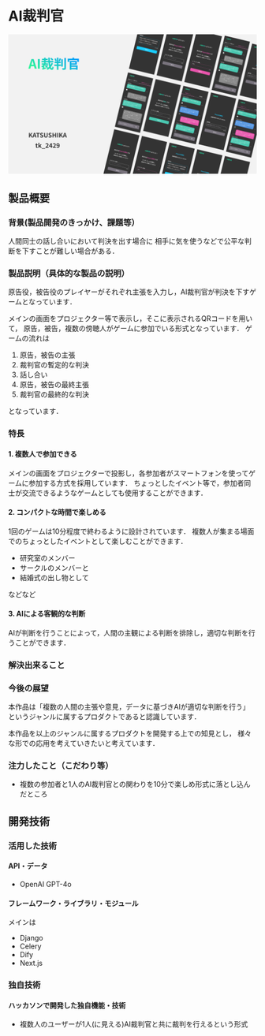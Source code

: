 # AI裁判官

![紹介画像](./image2.png)

## 製品概要

### 背景(製品開発のきっかけ、課題等）

人間同士の話し合いにおいて判決を出す場合に
相手に気を使うなどで公平な判断を下すことが難しい場合がある．

### 製品説明（具体的な製品の説明）

原告役，被告役のプレイヤーがそれぞれ主張を入力し，AI裁判官が判決を下すゲームとなっています．

メインの画面をプロジェクター等で表示し，そこに表示されるQRコードを用いて，
原告，被告，複数の傍聴人がゲームに参加でいる形式となっています．
ゲームの流れは

1. 原告，被告の主張
1. 裁判官の暫定的な判決
1. 話し合い
1. 原告，被告の最終主張
1. 裁判官の最終的な判決

となっています．

### 特長

#### 1. 複数人で参加できる

メインの画面をプロジェクターで投影し，各参加者がスマートフォンを使ってゲームに参加する方式を採用しています．
ちょっとしたイベント等で，参加者同士が交流できるようなゲームとしても使用することができます．

#### 2. コンパクトな時間で楽しめる

1回のゲームは10分程度で終わるように設計されています．
複数人が集まる場面でのちょっとしたイベントとして楽しむことができます．

* 研究室のメンバー
* サークルのメンバーと
* 結婚式の出し物として

などなど

#### 3. AIによる客観的な判断

AIが判断を行うことによって，人間の主観による判断を排除し，適切な判断を行うことができます．

### 解決出来ること


### 今後の展望

本作品は「複数の人間の主張や意見，データに基づきAIが適切な判断を行う」
というジャンルに属するプロダクトであると認識しています．

本作品を以上のジャンルに属するプロダクトを開発する上での知見とし，
様々な形での応用を考えていきたいと考えています．

### 注力したこと（こだわり等）

* 複数の参加者と1人のAI裁判官との関わりを10分で楽しめ形式に落とし込んだところ

## 開発技術

### 活用した技術

#### API・データ

* OpenAI GPT-4o

#### フレームワーク・ライブラリ・モジュール

メインは

* Django
* Celery
* Dify
* Next.js

### 独自技術

#### ハッカソンで開発した独自機能・技術

* 複数人のユーザーが1人(に見える)AI裁判官と共に裁判を行えるという形式
